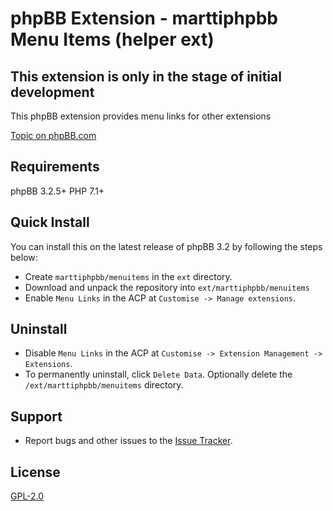 # phpBB Extension - marttiphpbb Menu Items (helper ext)

## This extension is only in the stage of initial development

This phpBB extension provides menu links for other extensions

[Topic on phpBB.com](https://www.phpbb.com/community/viewtopic.php?f=456&t=2468816)

## Requirements

phpBB 3.2.5+
PHP 7.1+

## Quick Install

You can install this on the latest release of phpBB 3.2 by following the steps below:

* Create `marttiphpbb/menuitems` in the `ext` directory.
* Download and unpack the repository into `ext/marttiphpbb/menuitems`
* Enable `Menu Links` in the ACP at `Customise -> Manage extensions`.

## Uninstall

* Disable `Menu Links` in the ACP at `Customise -> Extension Management -> Extensions`.
* To permanently uninstall, click `Delete Data`. Optionally delete the `/ext/marttiphpbb/menuitems` directory.

## Support

* Report bugs and other issues to the [Issue Tracker](https://github.com/marttiphpbb/phpbb-ext-menuitems/issues).

## License

[GPL-2.0](license.txt)
